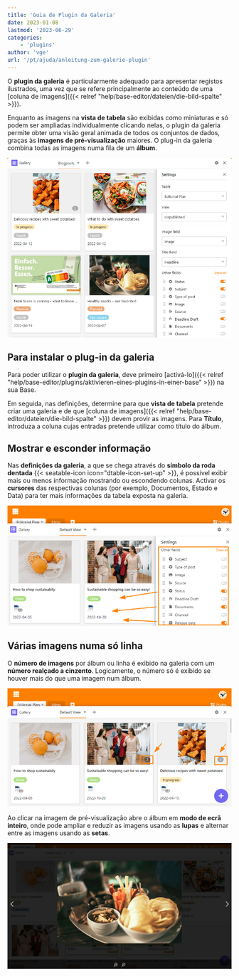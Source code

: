 ```yaml
---
title: 'Guia de Plugin da Galeria'
date: 2023-01-08
lastmod: '2023-06-29'
categories:
    - 'plugins'
author: 'vge'
url: '/pt/ajuda/anleitung-zum-galerie-plugin'
---
```


O **plugin da galeria** é particularmente adequado para apresentar registos ilustrados, uma vez que se refere principalmente ao conteúdo de uma [coluna de imagens]({{< relref "help/base-editor/dateien/die-bild-spalte" >}}).

Enquanto as imagens na **vista de tabela** são exibidas como miniaturas e só podem ser ampliadas individualmente clicando nelas, o plugin da galeria permite obter uma visão geral animada de todos os conjuntos de dados, graças às **imagens de pré-visualização** maiores. O plug-in da galeria combina todas as imagens numa fila de um **álbum**.

![Galeria plugin](images/Galerie-Plugin.png)

## Para instalar o plug-in da galeria

Para poder utilizar o **plugin da galeria**, deve primeiro [activá-lo]({{< relref "help/base-editor/plugins/aktivieren-eines-plugins-in-einer-base" >}}) na sua Base.

Em seguida, nas definições, determine para que **vista de tabela** pretende criar uma galeria e de que [coluna de imagens]({{< relref "help/base-editor/dateien/die-bild-spalte" >}}) devem provir as imagens. Para **Título**, introduza a coluna cujas entradas pretende utilizar como título do álbum.

## Mostrar e esconder informação

Nas **definições da galeria**, a que se chega através do **símbolo da roda dentada** {{< seatable-icon icon="dtable-icon-set-up" >}}, é possível exibir mais ou menos informação mostrando ou escondendo colunas. Activar os **cursores** das respectivas colunas (por exemplo, Documentos, Estado e Data) para ter mais informações da tabela exposta na galeria.

![](images/galerie-plugin.png)

## Várias imagens numa só linha

O **número de imagens** por álbum ou linha é exibido na galeria com um **número realçado a cinzento**. Logicamente, o número só é exibido se houver mais do que uma imagem num álbum.

![Galeria plugin número cinzento](images/graue-nummer.png)

Ao clicar na imagem de pré-visualização abre o álbum em **modo de ecrã inteiro**, onde pode ampliar e reduzir as imagens usando as **lupas** e alternar entre as imagens usando as **setas**.

![Modo ecrã inteiro no plugin da galeria](images/Vollbildmodus-im-Galerie-Plugin.png)
